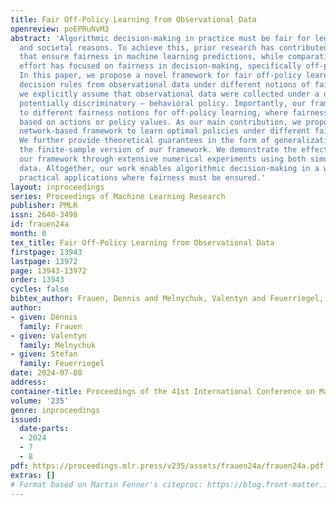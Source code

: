```yaml
---
title: Fair Off-Policy Learning from Observational Data
openreview: poEPRuNvM3
abstract: 'Algorithmic decision-making in practice must be fair for legal, ethical,
  and societal reasons. To achieve this, prior research has contributed various approaches
  that ensure fairness in machine learning predictions, while comparatively little
  effort has focused on fairness in decision-making, specifically off-policy learning.
  In this paper, we propose a novel framework for fair off-policy learning: we learn
  decision rules from observational data under different notions of fairness, where
  we explicitly assume that observational data were collected under a different –
  potentially discriminatory – behavioral policy. Importantly, our framework applies
  to different fairness notions for off-policy learning, where fairness is formalized
  based on actions or policy values. As our main contribution, we propose a neural
  network-based framework to learn optimal policies under different fairness notions.
  We further provide theoretical guarantees in the form of generalization bounds for
  the finite-sample version of our framework. We demonstrate the effectiveness of
  our framework through extensive numerical experiments using both simulated and real-world
  data. Altogether, our work enables algorithmic decision-making in a wide array of
  practical applications where fairness must be ensured.'
layout: inproceedings
series: Proceedings of Machine Learning Research
publisher: PMLR
issn: 2640-3498
id: frauen24a
month: 0
tex_title: Fair Off-Policy Learning from Observational Data
firstpage: 13943
lastpage: 13972
page: 13943-13972
order: 13943
cycles: false
bibtex_author: Frauen, Dennis and Melnychuk, Valentyn and Feuerriegel, Stefan
author:
- given: Dennis
  family: Frauen
- given: Valentyn
  family: Melnychuk
- given: Stefan
  family: Feuerriegel
date: 2024-07-08
address:
container-title: Proceedings of the 41st International Conference on Machine Learning
volume: '235'
genre: inproceedings
issued:
  date-parts:
  - 2024
  - 7
  - 8
pdf: https://proceedings.mlr.press/v235/assets/frauen24a/frauen24a.pdf
extras: []
# Format based on Martin Fenner's citeproc: https://blog.front-matter.io/posts/citeproc-yaml-for-bibliographies/
---
```

